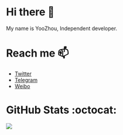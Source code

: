 # Hi there :wave:
My name is YooZhou, Independent developer.

# Reach me :mailbox:
- [Twitter](https://twitter.com/airsaid1024)
- [Telegram](https://t.me/airsaid)
- [Weibo](https://weibo.com/airsaid)

# GitHub Stats :octocat:
<img src="https://github-readme-stats.vercel.app/api?username=airsaid&show_icons=true" />

